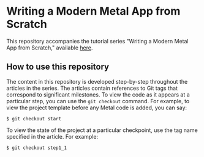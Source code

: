 # Writing a Modern Metal App from Scratch

This repository accompanies the tutorial series "Writing a Modern Metal App from Scratch," available [here]( http://metalbyexample.com/modern-metal-1/).

## How to use this repository

The content in this repository is developed step-by-step throughout the articles in the series. The articles contain references to Git tags that correspond to significant milestones. To view the code as it appears at a particular step, you can use the `git checkout` command. For example, to view the project template before any Metal code is added, you can say:

    $ git checkout start

To view the state of the project at a particular checkpoint, use the tag name specified in the article. For example:

    $ git checkout step1_1


